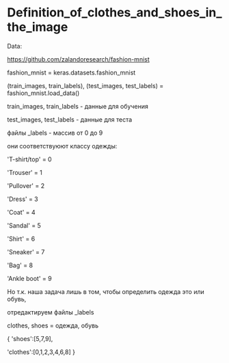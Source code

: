# Definition_of_clothes_and_shoes_in_the_image

Data:

https://github.com/zalandoresearch/fashion-mnist

fashion_mnist = keras.datasets.fashion_mnist

(train_images, train_labels), (test_images, test_labels) = fashion_mnist.load_data()   

train_images, train_labels - данные для обучения

test_images, test_labels - данные для теста

файлы _labels - массив от 0 до 9

они соответствуюют классу одежды:

'T-shirt/top' = 0

'Trouser' = 1

'Pullover' = 2

'Dress' = 3

'Coat' = 4

'Sandal' = 5

'Shirt' = 6

'Sneaker' = 7

'Bag' = 8

'Ankle boot' = 9

Но т.к. наша задача лишь в том, чтобы определить одежда это или обувь,

отредактируем файлы _labels

clothes, shoes = одежда, обувь

{
'shoes':[5,7,9],

'clothes':[0,1,2,3,4,6,8]
}

